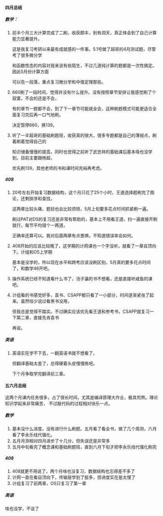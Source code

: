 #### 四月总结

##### 数学：

1. 前半个月三大计算完成了二刷，收获颇丰，别有洞天，真正体会到了自己计算能力显著提升。

   这是我复习考研以来最有成就感的一件事。5.1号做了超哥的4月测试题，尽管考了很多微分学

   和函数性态的内容对我来说有些陌生，不过几道纯计算的题都是一次性搞定。因此5月份计算方面

   可以告一段落，重点复习微分学和中值定理那些。

2. 660刷了一段时间，觉得并没有什么提升。没有按照章节安排让我感觉刷了个寂寞，不会的还是不会，

   有的章节一题都不会，到了下一章节可能就全会，这种刷题模式可能更适合全面复习完后再一口气地刷。

   决定暂停660，换139。

3. 听了一半超哥的基础刷题班，收获真的很大，很多专题都是自己的薄弱点，刷着刷着觉得自己的

   知识储备慢慢的提高，同时也觉得之前听了武忠祥的基础课后基本啥也没学到。目前主要跟杨超，

   优先刷139，其他老师的书和课时间充裕再考虑。



##### 408

1. 20号左右开始复习数据结构，这个月只花了25个小时，王道选择题刷完了图论，还剩排序和查找，

   这两章比较头痛，题目也会比较烦琐，5月上旬要多花点时间抓紧刷一遍。

   刷过PAT对DS的复习还是非常有帮助的，基本上不用看王道，扫一遍直接开刷就行，每节平均错个一两道，

   正确率还算可以。我对后面两章有点畏惧，不知道错误率会如何。

2. 408开始的应该比较晚了，这学期的计网课也一个字没听，就看了一章自顶向下。计组和OS上学期

   基本是没学的，所以现在水平和跨考应该没刷区别。5月真的要多花点时间了，和数学46开吧。

3. 操作系统已经不知道看什么书了，汤子瀛的书不想看，还是直接听咸鱼的课吧。

4. 计组看的书感觉好多，袁书、CSAPP都只看了一小部分，时间逐渐紧张了起来。虽然恒少说过看黑书没用，

   但我总是觉得不踏实。不过确实应该优先看王道和参考书，CSAPP就复习一下第二章，直接先肯袁书

   再说。



##### 英语

1. 英语实在学不下去，一翻英语书就不想看了。

   但翻译基础太差了，总得硬着头皮慢慢练吧。

   下个月争取学完翻译前三章。







#### 五六月总结

这两个月课内任务很多，占了很长时间，尤其是编译原理大作业，极其煎熬。理论知识学起来非常痛苦，
不过敲代码的过程相对快乐一点。

##### 数学

1. 基本没什么进度，没有进行什么刷题。五月看了看全书，做了几个周测，六月看了李永乐线代强化。
2. 五月月测相对四月进步了十几分，但失误还是非常多
3. 五月中旬看完了概念课和基础刷题班，直到六月下旬才把李永乐线代强化刷完

##### 408

1. 408就更不用说了，两个月啥也没复习，数据结构也忘得差不多了
2. 计网一直在看自顶向下，传输层学到了挺多，但进度实在是太慢了
3. 计组复习了前两章，OS只复习了第一章

##### 英语

啥也没学，不谈了

























